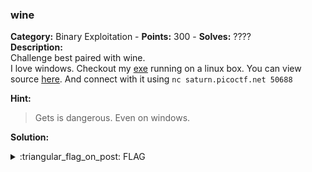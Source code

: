 ### wine
**Category:** Binary Exploitation - **Points:** 300 - **Solves:** ????  
**Description:**  
Challenge best paired with wine.  
I love windows. Checkout my [exe](./vuln.exe/) running on a linux box. You can view source [here](./vuln.c/). And connect with it using  `nc saturn.picoctf.net 50688`

**Hint:**
> Gets is dangerous. Even on windows.  

**Solution:**   

<details>
  <summary>:triangular_flag_on_post: FLAG</summary>

  ```
  picoCTF{}
  ```
</details>
